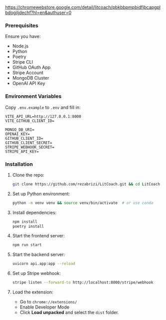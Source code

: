 https://chromewebstore.google.com/detail/litcoach/pbkbbpmpbidfjbcapgplbdogiljdechf?hl=en&authuser=0

### Prerequisites

Ensure you have:

-   Node.js
-   Python
-   Poetry
-   Stripe CLI
-   GitHub OAuth App
-   Stripe Account
-   MongoDB Cluster
-   OpenAI API Key

### Environment Variables

Copy `.env.example` to `.env` and fill in:

```plaintext
VITE_API_URL=http://127.0.0.1:8000
VITE_GITHUB_CLIENT_ID=

MONGO_DB_URI=
OPENAI_KEY=
GITHUB_CLIENT_ID=
GITHUB_CLIENT_SECRET=
STRIPE_WEBHOOK_SECRET=
STRIPE_API_KEY=
```

### Installation

1. Clone the repo:

    ```bash
    git clone https://github.com/rezabrizi/LitCoach.git && cd LitCoach
    ```

2. Set up Python environment:

    ```bash
    python -m venv venv && source venv/bin/activate  # or use conda
    ```

3. Install dependencies:

    ```bash
    npm install
    poetry install
    ```

4. Start the frontend server:

    ```bash
    npm run start
    ```

5. Start the backend server:

    ```bash
    uvicorn api.app:app --reload
    ```

6. Set up Stripe webhook:

    ```bash
    stripe listen --forward-to http://localhost:8000/stripe/webhook
    ```

7. Load the extension:
    - Go to `chrome://extensions/`
    - Enable Developer Mode
    - Click **Load unpacked** and select the `dist` folder.

